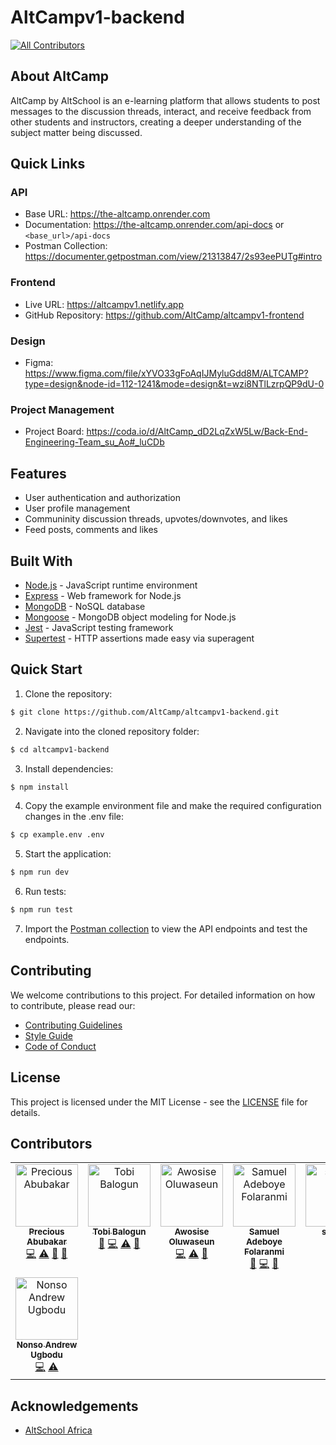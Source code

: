# AltCampv1-backend

<!-- ALL-CONTRIBUTORS-BADGE:START - Do not remove or modify this section -->
[![All Contributors](https://img.shields.io/badge/all_contributors-8-orange.svg?style=flat-square)](#contributors-)
<!-- ALL-CONTRIBUTORS-BADGE:END -->

## About AltCamp

AltCamp by AltSchool is an e-learning platform that allows students to post messages to the discussion threads, interact, and receive feedback from other students and instructors, creating a deeper understanding of the subject matter being discussed.

## Quick Links

### API
- Base URL: https://the-altcamp.onrender.com
- Documentation: https://the-altcamp.onrender.com/api-docs or `<base_url>/api-docs`
- Postman Collection: https://documenter.getpostman.com/view/21313847/2s93eePUTg#intro

### Frontend
- Live URL: https://altcampv1.netlify.app
- GitHub Repository: https://github.com/AltCamp/altcampv1-frontend

### Design
- Figma: https://www.figma.com/file/xYVO33gFoAqIJMyluGdd8M/ALTCAMP?type=design&node-id=112-1241&mode=design&t=wzi8NTlLzrpQP9dU-0

### Project Management
- Project Board: https://coda.io/d/AltCamp_dD2LqZxW5Lw/Back-End-Engineering-Team_su_Ao#_luCDb


## Features
- User authentication and authorization
- User profile management
- Communinity discussion threads, upvotes/downvotes, and likes
- Feed posts, comments and likes

## Built With

- [Node.js](https://nodejs.org/en/) - JavaScript runtime environment
- [Express](https://expressjs.com/) - Web framework for Node.js
- [MongoDB](https://www.mongodb.com/) - NoSQL database
- [Mongoose](https://mongoosejs.com/) - MongoDB object modeling for Node.js
- [Jest](https://jestjs.io/) - JavaScript testing framework
- [Supertest](https://github.com/ladjs/supertest#readme) - HTTP assertions made easy via superagent

## Quick Start

1. Clone the repository:

  ```bash
  $ git clone https://github.com/AltCamp/altcampv1-backend.git
  ```

2. Navigate into the cloned repository folder:

  ```bash
  $ cd altcampv1-backend
  ```

3. Install dependencies:

  ```bash
  $ npm install
  ```

4. Copy the example environment file and make the required configuration changes in the .env file:

  ```bash
  $ cp example.env .env
  ```

5. Start the application:

  ```bash
  $ npm run dev
  ```

6. Run tests:

  ```bash
  $ npm run test
  ```

7. Import the [Postman collection](https://documenter.getpostman.com/view/21313847/2s93eePUTg#intro) to view the API endpoints and test the endpoints.

## Contributing

We welcome contributions to this project. For detailed information on how to contribute, please read our:

- [Contributing Guidelines](/CONTRIBUTING.md)
- [Style Guide](/CONTRIBUTING.md#style-guide)
- [Code of Conduct](/CODE_OF_CONDUCT.md)

## License

This project is licensed under the MIT License - see the [LICENSE](/LICENSE) file for details.

## Contributors

<!-- ALL-CONTRIBUTORS-LIST:START - Do not remove or modify this section -->
<!-- prettier-ignore-start -->
<!-- markdownlint-disable -->
<table>
  <tbody>
    <tr>
      <td align="center" valign="top" width="14.28%"><a href="http://github.com/misspee007"><img src="https://avatars.githubusercontent.com/u/71160347?v=4?s=100" width="100px;" alt="Precious Abubakar"/><br /><sub><b>Precious Abubakar</b></sub></a><br /><a href="https://github.com/AltCamp/altcampv1-backend/commits?author=misspee007" title="Code">💻</a> <a href="https://github.com/AltCamp/altcampv1-backend/commits?author=misspee007" title="Tests">⚠️</a> <a href="#maintenance-misspee007" title="Maintenance">🚧</a> <a href="https://github.com/AltCamp/altcampv1-backend/pulls?q=is%3Apr+reviewed-by%3Amisspee007" title="Reviewed Pull Requests">👀</a></td>
      <td align="center" valign="top" width="14.28%"><a href="https://github.com/tobisupreme"><img src="https://avatars.githubusercontent.com/u/98078707?v=4?s=100" width="100px;" alt="Tobi Balogun"/><br /><sub><b>Tobi Balogun</b></sub></a><br /><a href="#maintenance-tobisupreme" title="Maintenance">🚧</a> <a href="https://github.com/AltCamp/altcampv1-backend/commits?author=tobisupreme" title="Code">💻</a> <a href="https://github.com/AltCamp/altcampv1-backend/commits?author=tobisupreme" title="Tests">⚠️</a> <a href="https://github.com/AltCamp/altcampv1-backend/pulls?q=is%3Apr+reviewed-by%3Atobisupreme" title="Reviewed Pull Requests">👀</a></td>
      <td align="center" valign="top" width="14.28%"><a href="https://github.com/jhhornn"><img src="https://avatars.githubusercontent.com/u/66667958?v=4?s=100" width="100px;" alt="Awosise Oluwaseun"/><br /><sub><b>Awosise Oluwaseun</b></sub></a><br /><a href="https://github.com/AltCamp/altcampv1-backend/commits?author=jhhornn" title="Code">💻</a> <a href="https://github.com/AltCamp/altcampv1-backend/commits?author=jhhornn" title="Tests">⚠️</a> <a href="https://github.com/AltCamp/altcampv1-backend/pulls?q=is%3Apr+reviewed-by%3Ajhhornn" title="Reviewed Pull Requests">👀</a></td>
      <td align="center" valign="top" width="14.28%"><a href="https://boyei.tech/"><img src="https://avatars.githubusercontent.com/u/74235313?v=4?s=100" width="100px;" alt="Samuel Adeboye Folaranmi"/><br /><sub><b>Samuel Adeboye Folaranmi</b></sub></a><br /><a href="https://github.com/AltCamp/altcampv1-backend/commits?author=Boye95" title="Documentation">📖</a> <a href="https://github.com/AltCamp/altcampv1-backend/commits?author=Boye95" title="Code">💻</a> <a href="https://github.com/AltCamp/altcampv1-backend/pulls?q=is%3Apr+reviewed-by%3ABoye95" title="Reviewed Pull Requests">👀</a></td>
      <td align="center" valign="top" width="14.28%"><a href="https://emerge-testing.vercel.app/signup"><img src="https://avatars.githubusercontent.com/u/102043619?v=4?s=100" width="100px;" alt="skyreal"/><br /><sub><b>skyreal</b></sub></a><br /><a href="https://github.com/AltCamp/altcampv1-backend/commits?author=Skywonda" title="Code">💻</a></td>
      <td align="center" valign="top" width="14.28%"><a href="https://github.com/iamaamunir"><img src="https://avatars.githubusercontent.com/u/94959280?v=4?s=100" width="100px;" alt="Munir Abdullahi"/><br /><sub><b>Munir Abdullahi</b></sub></a><br /><a href="#ideas-iamaamunir" title="Ideas, Planning, & Feedback">🤔</a> <a href="https://github.com/AltCamp/altcampv1-backend/pulls?q=is%3Apr+reviewed-by%3Aiamaamunir" title="Reviewed Pull Requests">👀</a> <a href="https://github.com/AltCamp/altcampv1-backend/commits?author=iamaamunir" title="Documentation">📖</a></td>
      <td align="center" valign="top" width="14.28%"><a href="https://github.com/AnthoniaNwanya"><img src="https://avatars.githubusercontent.com/u/105661899?v=4?s=100" width="100px;" alt="Anthonia Nwanya"/><br /><sub><b>Anthonia Nwanya</b></sub></a><br /><a href="https://github.com/AltCamp/altcampv1-backend/commits?author=AnthoniaNwanya" title="Code">💻</a></td>
    </tr>
    <tr>
      <td align="center" valign="top" width="14.28%"><a href="https://github.com/Arndy345"><img src="https://avatars.githubusercontent.com/u/56146728?v=4?s=100" width="100px;" alt="Nonso Andrew Ugbodu"/><br /><sub><b>Nonso Andrew Ugbodu</b></sub></a><br /><a href="https://github.com/AltCamp/altcampv1-backend/commits?author=Arndy345" title="Code">💻</a> <a href="https://github.com/AltCamp/altcampv1-backend/commits?author=Arndy345" title="Tests">⚠️</a></td>
    </tr>
  </tbody>
</table>

<!-- markdownlint-restore -->
<!-- prettier-ignore-end -->

<!-- ALL-CONTRIBUTORS-LIST:END -->

## Acknowledgements

- [AltSchool Africa](https://www.altschoolafrica.com/schools/engineering)
